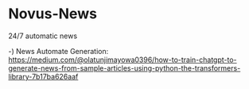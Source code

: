# Novus-News
24/7 automatic news

-) News Automate Generation: https://medium.com/@olatunjimayowa0396/how-to-train-chatgpt-to-generate-news-from-sample-articles-using-python-the-transformers-library-7b17ba626aaf
